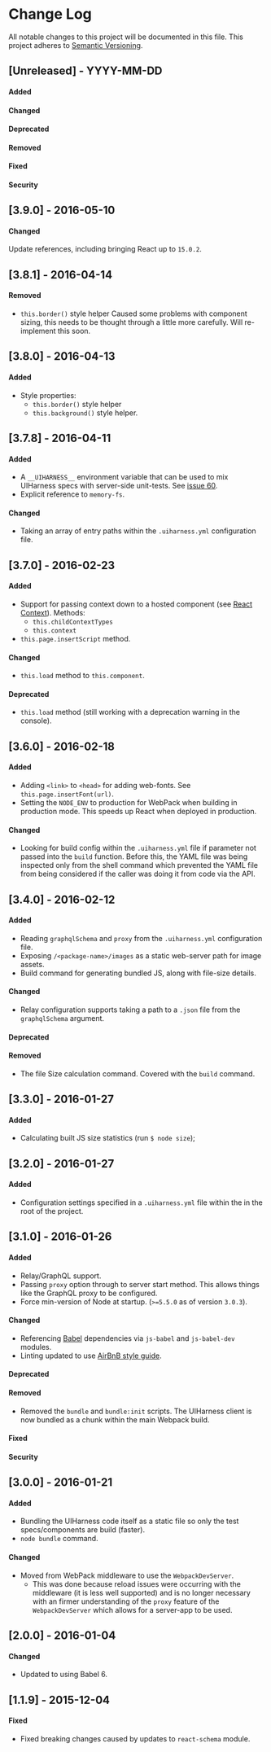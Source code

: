 # Change Log
All notable changes to this project will be documented in this file.
This project adheres to [Semantic Versioning](http://semver.org/).


## [Unreleased] - YYYY-MM-DD
#### Added
#### Changed
#### Deprecated
#### Removed
#### Fixed
#### Security



## [3.9.0] - 2016-05-10
#### Changed
Update references, including bringing React up to `15.0.2`.



## [3.8.1] - 2016-04-14
#### Removed
- `this.border()` style helper
  Caused some problems with component sizing, this needs to be thought through a little more carefully.  Will re-implement this soon.




## [3.8.0] - 2016-04-13
#### Added
- Style properties:
  - `this.border()` style helper
  - `this.background()` style helper.




## [3.7.8] - 2016-04-11
#### Added
- A `__UIHARNESS__` environment variable that can be used to mix UIHarness specs with server-side unit-tests.
  See [issue 60](https://github.com/philcockfield/ui-harness/issues/60).
- Explicit reference to `memory-fs`.

#### Changed
- Taking an array of entry paths within the `.uiharness.yml` configuration file.





## [3.7.0] - 2016-02-23
#### Added
- Support for passing context down to a hosted component (see [React Context](https://facebook.github.io/react/docs/context.html)).
  Methods:
  - `this.childContextTypes`
  - `this.context`
- `this.page.insertScript` method.  

#### Changed
- `this.load` method to `this.component`.

#### Deprecated
- `this.load` method (still working with a deprecation warning in the console).




## [3.6.0] - 2016-02-18
#### Added
- Adding `<link>` to `<head>` for adding web-fonts.  See `this.page.insertFont(url)`.
- Setting the `NODE_ENV` to production for WebPack when building in production mode.
  This speeds up React when deployed in production.

#### Changed
- Looking for build config within the `.uiharness.yml` file if parameter not passed into the `build` function.  Before this, the YAML file was being inspected only from the shell command which prevented the YAML file from being considered if the caller was doing it from code via the API.




## [3.4.0] - 2016-02-12
#### Added
- Reading `graphqlSchema` and `proxy` from the `.uiharness.yml` configuration file.
- Exposing `/<package-name>/images` as a static web-server path for image assets.
- Build command for generating bundled JS, along with file-size details.

#### Changed
- Relay configuration supports taking a path to a `.json` file from the `graphqlSchema` argument.

#### Deprecated
#### Removed
- The file Size calculation command. Covered with the `build` command.



## [3.3.0] - 2016-01-27
#### Added
- Calculating built JS size statistics (run `$ node size`);



## [3.2.0] - 2016-01-27
#### Added
- Configuration settings specified in a `.uiharness.yml` file within the in the root of the project.



## [3.1.0] - 2016-01-26
#### Added
- Relay/GraphQL support.
- Passing `proxy` option through to server start method.  This allows things like the GraphQL proxy to be configured.
- Force min-version of Node at startup. (`>=5.5.0` as of version `3.0.3`).

#### Changed
- Referencing [Babel](https://babeljs.io/) dependencies via `js-babel` and `js-babel-dev` modules.
- Linting updated to use [AirBnB style guide](https://github.com/airbnb/javascript).

#### Deprecated

#### Removed
- Removed the `bundle` and `bundle:init` scripts.  The UIHarness client is now bundled as a chunk within the main Webpack build.

#### Fixed
#### Security


## [3.0.0] - 2016-01-21
#### Added
- Bundling the UIHarness code itself as a static file so only the test specs/components are build (faster).
- `node bundle` command.

#### Changed
- Moved from WebPack middleware to use the `WebpackDevServer`.
  - This was done because reload issues were occurring with the middleware (it is less well supported) and is no longer necessary with an firmer understanding of the `proxy` feature of the `WebpackDevServer` which allows for a server-app to be used.




## [2.0.0] - 2016-01-04
#### Changed
- Updated to using Babel 6.



## [1.1.9] - 2015-12-04
#### Fixed
- Fixed breaking changes caused by updates to `react-schema` module.
